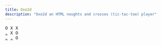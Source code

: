 ```yaml
---
title: Oxo2d 
description: "Oxo2d an HTML noughts and crosses (tic-tac-toe) player"
---
```


<pre class="oxo2d">
O X X
<a href="../z/">.</a> X O
<a href="../19/">.</a> <a href="../17/">.</a> O
</pre>
